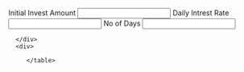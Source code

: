 <!DOCTYPE HTML>
<html><head>
<script>
window.onload = function () {

var options = {
	animationEnabled: true,
	theme: "light2",
	title:{
		text: "Actual vs Projected"
	},
	axisX:{
		valueFormatString: "DD MMM YYYY"
	},
	axisY: {
		title: "total",
		suffix: "K",
		minimum: 30
	},
	toolTip:{
		shared:true
	},  
	legend:{
		cursor:"pointer",
		verticalAlign: "bottom",
		horizontalAlign: "left",
		dockInsidePlotArea: true,
		itemclick: toogleDataSeries
	},
	data: [{
		type: "line",
		showInLegend: true,
		name: "Projected",
		markerType: "square",
		xValueFormatString: "DD MMM, YYYY",
		color: "#F08080",
		yValueFormatString: "#,##0K",
		dataPoints: [
			{ x: new Date(2020, 9, 1), y: 63 },
			{ x: new Date(2020, 9, 2), y: 69 },
			{ x: new Date(2020, 9, 3), y: 65 },
			{ x: new Date(2020, 9, 4), y: 70 },
			{ x: new Date(2020, 9, 5), y: 71 },
			{ x: new Date(2020, 9, 6), y: 65 },
			{ x: new Date(2020, 9, 7), y: 73 },
			{ x: new Date(2020, 9, 8), y: 96 },
			{ x: new Date(2020, 9, 9), y: 84 },
			{ x: new Date(2020, 9, 10), y: 85 },
			{ x: new Date(2020, 9, 11), y: 86 },
			{ x: new Date(2020, 9, 12), y: 94 },
			{ x: new Date(2020, 9, 13), y: 97 },
			{ x: new Date(2020, 9, 14), y: 86 },
			{ x: new Date(2020, 9, 15), y: 89 }
		]
	},
	{
		type: "line",
		showInLegend: true,
		name: "Actual",
		lineDashType: "dash",
		yValueFormatString: "#,##0K",
		dataPoints: [
			{ x: new Date(2020, 9, 1), y: 60 },
			{ x: new Date(2020, 9, 2), y: 58 },
			{ x: new Date(2020, 9, 3), y: 71 },
			{ x: new Date(2020, 9, 4), y: 65 },
			{ x: new Date(2020, 9, 5), y: 54 },
			{ x: new Date(2020, 9, 6), y: 74 },
			{ x: new Date(2020, 9, 7), y: 82 },
			{ x: new Date(2020, 9, 8), y: 72 },
			{ x: new Date(2020, 9, 9), y: 95 },
			{ x: new Date(2020, 9, 10), y: 74 },
			{ x: new Date(2020, 9, 11), y: 64 },
			{ x: new Date(2020, 9, 12), y: 84 },
			{ x: new Date(2020, 9, 13), y: 68 },
			{ x: new Date(2020, 9, 14), y: 59 },
			{ x: new Date(2020, 9, 15), y: 94 }
		]
	}]
};
$("#chartContainer").CanvasJSChart(options);

function toogleDataSeries(e){
	if (typeof(e.dataSeries.visible) === "undefined" || e.dataSeries.visible) {
		e.dataSeries.visible = false;
	} else{
		e.dataSeries.visible = true;
	}
	e.chart.render();
}

}
</script>
<link href="main.css" rel="stylesheet">
</head>


<body>
 <div>
  <label for="ini_invest">Initial Invest Amount</label>

  <input type="number" id="ini_invest" name="ini_invest"  size="10">
  <label for="intrestRate">Daily Intrest Rate</label>

  <input type="number" id="intrestRate" name="intrestRate"  size="10">
  <label for="noOfDays">No of Days</label>

  <input type="number" id="noOfDays" name="noOfDays"  size="10">
      <div id=dataA>
        
         
      </div>
      <div>
 <table id=dataB style="width:100%;text-align:left;">
        
         </table>      
</div>
 </div>

<div id="chartContainer" style="height: 300px; width: 100%;"></div>
<script src="https://canvasjs.com/assets/script/jquery-1.11.1.min.js"></script>
<script src="https://canvasjs.com/assets/script/jquery.canvasjs.min.js"></script>
<script type="text/javascript">
var noOfDays=prompt("No of Days?","F");
var iniInvst=prompt("Initial Investment");
var intrst=prompt("DAily intrest rate","5");
var finalValue=prompt("Final target Value","F")
var i;
var text1;
var text2;

if(iniInvst=="F"){
iniInvst= finalValue/Math.pow((1 + intrst/100),noOfDays);

}


var totalValue=iniInvst;
text1="Initial INVESTMENT-"+iniInvst;
if(noOfDays=="F"){
var j= finalValue/iniInvst;
noOfDays=Math.log(j)/Math.log(1+intrst/100);
text1 +="Requried no of days= "+noOfDays;
}

if(intrst=="F"){
var j=finalValue/iniInvst;
intrst=Math.pow(j,1/noOfDays)*100-100;
text1 +="Requried intrest rate= "+intrst;
}
if(finalValue=="F"){
finalValue=iniInvst*Math.pow((1 + intrst/100),noOfDays);
}
noOfDays=Math.floor(noOfDays)+1;
text1 +=" Final Returns= " + finalValue;
text2= "<tr><th>.</th><th>.</th><th>.</th></tr><tr><th>@DAY</th><th>Total</th><th>Interest Amt</th></tr>";
document.getElementById("dataA").innerHTML= text1;
for( i=1;i<=noOfDays;i++){
intrstValue=totalValue*(intrst/100);
totalValue=totalValue*(1 + intrst/100);

text2+= "<tr><td>" +i+ "</td><td>"+totalValue+"</td><td>"+intrstValue +"</td></tr> ";
 
 }
document.getElementById("dataB").innerHTML=text2;


</script>
</body>
</html>
